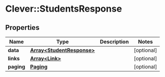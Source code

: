 # Clever::StudentsResponse

## Properties
Name | Type | Description | Notes
------------ | ------------- | ------------- | -------------
**data** | [**Array&lt;StudentResponse&gt;**](StudentResponse.md) |  | [optional] 
**links** | [**Array&lt;Link&gt;**](Link.md) |  | [optional] 
**paging** | [**Paging**](Paging.md) |  | [optional] 


